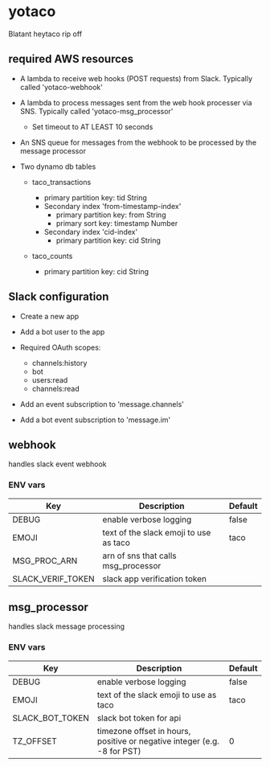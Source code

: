 # yotaco
Blatant heytaco rip off

## required AWS resources

- A lambda to receive web hooks (POST requests) from Slack. Typically called 'yotaco-webhook'

- A lambda to process messages sent from the web hook processer via SNS. Typically called 'yotaco-msg_processor'
    - Set timeout to AT LEAST 10 seconds

- An SNS queue for messages from the webhook to be processed by the message processor 

- Two dynamo db tables 

    - taco_transactions
        - primary partition key: tid String
        - Secondary index 'from-timestamp-index'
            - primary partition key: from String
            - primary sort key: timestamp Number
        - Secondary index 'cid-index'
            - primary partition key: cid String

    - taco_counts
        - primary partition key: cid String

## Slack configuration

- Create a new app

- Add a bot user to the app

- Required OAuth scopes:

  - channels:history
  - bot
  - users:read
  - channels:read

- Add an event subscription to 'message.channels'

- Add a bot event subscription to 'message.im'

## webhook
handles slack event webhook

### ENV vars
| Key               | Description                                   | Default  |
| ----------------- | --------------------------------------------- | -------- |
| DEBUG             | enable verbose logging                        | false    |
| EMOJI             | text of the slack emoji to use as taco        | taco     |
| MSG_PROC_ARN      | arn of sns that calls msg_processor           |          |
| SLACK_VERIF_TOKEN | slack app verification token                  |          |

## msg_processor
handles slack message processing

### ENV vars
| Key               | Description                                                              | Default  |
| ----------------- | ------------------------------------------------------------------------ | -------- |
| DEBUG             | enable verbose logging                                                   | false    |
| EMOJI             | text of the slack emoji to use as taco                                   | taco     |
| SLACK_BOT_TOKEN   | slack bot token for api                                                  |          |
| TZ_OFFSET         | timezone offset in hours, positive or negative integer (e.g. -8 for PST) | 0        |
